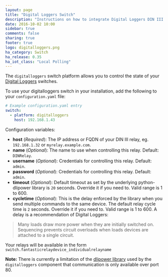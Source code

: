 ```yaml
---
layout: page
title: "Digital Loggers Switch"
description: "Instructions on how to integrate Digital Loggers DIN III relays into Home Assistant."
date: 2016-10-02 10:00
sidebar: true
comments: false
sharing: true
footer: true
logo: digitalloggers.png
ha_category: Switch
ha_release: 0.35
ha_iot_class: "Local Polling"
---
```



The `digitalloggers` switch platform allows you to control the state of your [Digital Loggers](http://www.digital-loggers.com/dinfaqs.html) switches. 

To use your digitalloggers switch in your installation, add the following to your `configuration.yaml` file:

```yaml
# Example configuration.yaml entry
switch:
  - platform: digitalloggers
    host: 192.168.1.43
```

Configuration variables:

- **host** (*Required*): The IP address or FQDN of your DIN III relay, eg. `192.168.1.32` or `myrelay.example.com`.
- **name** (*Optional*): The name to use when controlling this relay.  Default: `DINRelay`.
- **username** (*Optional*): Credentials for controlling this relay. Default: `admin`.
- **password** (*Optional*): Credentials for controlling this relay. Default: `admin`.
- **timeout** (*Optional*): Default timeout as set by the underlying python-dlipower library is `20` seconds.  Override it if you need to.  Valid range is 1 to 600.
- **cycletime** (*Optional*): This is the delay enforced by the library when you send multiple commands to the same device.  The default relay cycle time is `2` seconds. Override it if you need to.  Valid range is 1 to 600. A delay is a recommendation of Digital Loggers: 
>Many loads draw more power when they are initially switched on. Sequencing prevents circuit overloads when loads devices are attached to a single circuit. 


Your relays will be available in the form `switch.fantasticrelaydevice_individualrelayname`

**Note:** There is currently a limitation of the [dlipower library](https://github.com/dwighthubbard/python-dlipower) used by the `digitalloggers` component that communication is only available over port 80.
